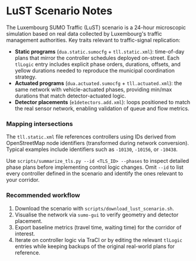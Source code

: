 # LuST Scenario Notes

The Luxembourg SUMO Traffic (LuST) scenario is a 24-hour microscopic simulation
based on real data collected by Luxembourg's traffic management authorities.
Key traits relevant to traffic-signal replication:

- **Static programs** (`dua.static.sumocfg` + `tll.static.xml`): time-of-day
  plans that mirror the controller schedules deployed on-street. Each `tlLogic`
  entry includes explicit phase orders, durations, offsets, and yellow durations
  needed to reproduce the municipal coordination strategy.
- **Actuated programs** (`dua.actuated.sumocfg` + `tll.actuated.xml`): the same
  network with vehicle-actuated phases, providing min/max durations that match
  detector-actuated logic.
- **Detector placements** (`e1detectors.add.xml`): loops positioned to match the
  real sensor network, enabling validation of queue and flow metrics.

### Mapping intersections

The `tll.static.xml` file references controllers using IDs derived from
OpenStreetMap node identifiers (transformed during network conversion). Typical
examples include identifiers such as `-10130`, `-10156`, or `-10438`.

Use `scripts/summarize_tls.py --id <TLS_ID> --phases` to inspect detailed phase
plans before implementing control logic changes. Omit `--id` to list every
controller defined in the scenario and identify the ones relevant to your
corridor.

### Recommended workflow

1. Download the scenario with `scripts/download_lust_scenario.sh`.
2. Visualise the network via `sumo-gui` to verify geometry and detector
   placement.
3. Export baseline metrics (travel time, waiting time) for the corridor of
   interest.
4. Iterate on controller logic via TraCI or by editing the relevant `tlLogic`
   entries while keeping backups of the original real-world plans for reference.

